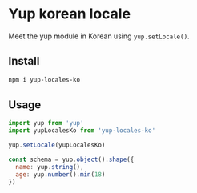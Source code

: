 # Yup korean locale

Meet the yup module in Korean using `yup.setLocale()`.

## Install

```sh
npm i yup-locales-ko
```

## Usage

```js
import yup from 'yup'
import yupLocalesKo from 'yup-locales-ko'

yup.setLocale(yupLocalesKo)

const schema = yup.object().shape({
  name: yup.string(),
  age: yup.number().min(18)
})
```
